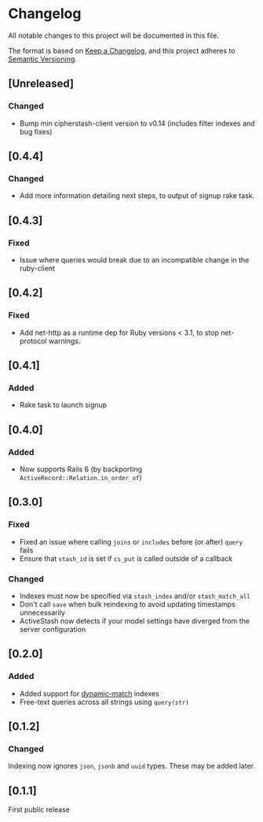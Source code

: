 # Changelog

All notable changes to this project will be documented in this file.

The format is based on [Keep a Changelog](https://keepachangelog.com/en/1.0.0/),
and this project adheres to [Semantic Versioning](https://semver.org/spec/v2.0.0.html).

## [Unreleased]

### Changed

* Bump min cipherstash-client version to v0.14 (includes filter indexes and bug fixes)

## [0.4.4]

### Changed

* Add more information detailing next steps, to output of signup rake task.

## [0.4.3]

### Fixed

* Issue where queries would break due to an incompatible change in the ruby-client

## [0.4.2]

### Fixed

* Add net-http as a runtime dep for Ruby versions < 3.1, to stop net-protocol warnings.

## [0.4.1]

### Added

* Rake task to launch signup

## [0.4.0]

### Added

* Now supports Rails 6 (by backporting `ActiveRecord::Relation.in_order_of`)

## [0.3.0]

### Fixed

* Fixed an issue where calling `joins` or `includes` before (or after) `query` fails
* Ensure that `stash_id` is set if `cs_put` is called outside of a callback

### Changed

* Indexes must now be specified via `stash_index` and/or `stash_match_all`
* Don't call `save` when bulk reindexing to avoid updating timestamps unnecessarily
* ActiveStash now detects if your model settings have diverged from the server configuration

## [0.2.0]

### Added

* Added support for [dynamic-match](https://docs.cipherstash.com/reference/index-types/dynamicmatch.html) indexes
* Free-text queries across all strings using `query(str)`

## [0.1.2]

### Changed

Indexing now ignores `json`, `jsonb` and `uuid` types. These may be added later.

## [0.1.1]

First public release
